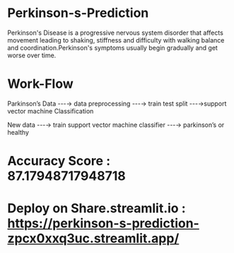 # Perkinson-s-Prediction
Perkinson's Disease is a progressive nervous system disorder that affects movement leading to shaking, stiffness and difficulty with walking balance and coordination.Perkinson's symptoms usually begin gradually and get worse over time.


# Work-Flow

Parkinson’s Data ---→ data preprocessing ---→ train test split ---→support vector machine Classification

New data ---→ train support vector machine classifier ---→ parkinson’s or healthy


# Accuracy Score :  87.17948717948718

# Deploy on Share.streamlit.io : https://perkinson-s-prediction-zpcx0xxq3uc.streamlit.app/


